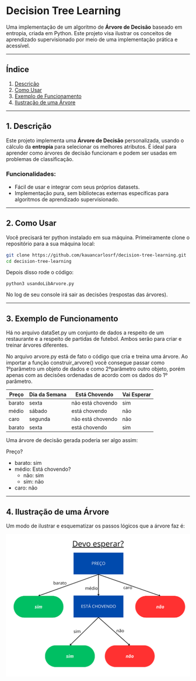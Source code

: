 # Decision Tree Learning

Uma implementação de um algoritmo de **Árvore de Decisão** baseado em entropia, criada em Python. Este projeto visa ilustrar os conceitos de aprendizado supervisionado por meio de uma implementação prática e acessível.

---

## Índice
1. [Descrição](#1-descrição)
2. [Como Usar](#2-como-usar)
3. [Exemplo de Funcionamento](#3-exemplo-de-funcionamento)
4. [Ilustração de uma Árvore](#4-visualização-da-árvore)

---

## 1. Descrição

Este projeto implementa uma **Árvore de Decisão** personalizada, usando o cálculo da **entropia** para selecionar os melhores atributos. É ideal para aprender como árvores de decisão funcionam e podem ser usadas em problemas de classificação.

### Funcionalidades:
- Fácil de usar e integrar com seus próprios datasets.
- Implementação pura, sem bibliotecas externas específicas para algoritmos de aprendizado supervisionado.

---


## 2. Como Usar

Você precisará ter python instalado em sua máquina.
Primeiramente clone o repositório para a sua máquina local:

   ```bash
   git clone https://github.com/kauancarlosrf/decision-tree-learning.git
   cd decision-tree-learning
   ```

Depois disso rode o código:

  ```
  python3 usandoLibArvore.py
  ```

No log de seu console irá sair as decisões (respostas das árvores).

---


## 3. Exemplo de Funcionamento

Há no arquivo dataSet.py um conjunto de dados a respeito de um restaurante e a respeito de partidas de futebol. Ambos serão para criar e treinar árvores diferentes.

No arquivo arvore.py está de fato o código que cria e treina uma árvore. Ao importar a função construir_arvore() você consegue passar como 1ºparâmetro um objeto de dados e como 2ºparâmetro outro objeto, porém apenas com as decisões ordenadas de acordo com os dados do 1º parâmetro.

| Preço     | Dia da Semana | Está Chovendo     | Vai Esperar |
|-----------|---------------|-------------------|-------------|
| barato    | sexta         | não está chovendo | sim         |
| médio     | sábado        | está chovendo     | não         |
| caro      | segunda       | não está chovendo | não         |
| barato    | sexta         | está chovendo     | sim         |

Uma árvore de decisão gerada poderia ser algo assim:

Preço?
- barato: sim
- médio: Está chovendo? 
  - não: sim
  - sim: não
- caro: não

---


## 4. Ilustração de uma Árvore

Um modo de ilustrar e esquematizar os passos lógicos que a árvore faz é:

![Ilustração de uma Árvore esquematizada para a decisão 'DevoEsperar?'](ilustracao_arvore.png)
